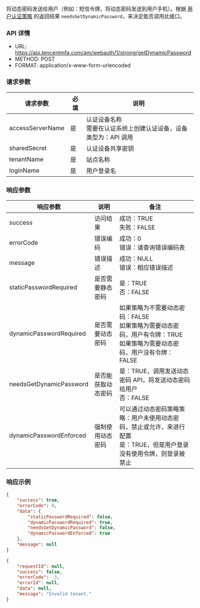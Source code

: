
将动态密码发送给用户（例如：短信令牌，将动态密码发送到用户手机）。根据 [用户认证策略](https://cloud.tencent.com/document/product/1326/71500) 的返回结果 `needsGetDynamicPassword`，来决定能否调用此接口。

### API 详情
- URL: https://api.tencentmfa.com/am/webauth/1/strong/getDynamicPassword
- METHOD: POST
- FORMAT: application/x-www-form-urlencoded

### 请求参数
| 请求参数 | 必填 | 说明 |
| ---- | ---- | ---- |
| accessServerName | 是 | 认证设备名称<br>需要在认证系统上创建认证设备，设备类型为：API 调用 |
| sharedSecret | 是 | 认证设备共享密钥 |
| tenantName | 是 | 站点名称 |
| loginName | 是 | 用户登录名 |

### 响应参数
| 响应参数 | 说明 | 备注 |
| ---- | ---- | ---- |
| success | 访问结果 | 成功：TRUE<br>失败：FALSE |
| errorCode | 错误编码 | 成功：0<br>错误：请查询错误编码表 |
| message | 错误描述 | 成功：NULL<br>错误：相应错误描述 |
| staticPasswordRequired  | 是否需要静态密码 | 是：TRUE<br>否：FALSE |
| dynamicPasswordRequired | 是否需要动态密码 | 如果策略为不需要动态密码：FALSE<br>如果策略为需要动态密码，用户有令牌：TRUE<br>如果策略为需要动态密码，用户没有令牌：FALSE |
| needsGetDynamicPassword | 是否能获取动态密码 | 是：TRUE，调用发送动态密码 API，将发送动态密码给用户<br>否：FALSE |
| dynamicPasswordEnforced | 强制使用动态密码 | 可以通过动态密码策略策略：用户未使用动态密码，禁止或允许，来进行配置<br>是：TRUE，但是用户登录没有使用令牌，则登录被禁止 |

### 响应示例
```json
{
    "success": true,
    "errorCode": 0,
    "data": {
        "staticPasswordRequired": false,
        "dynamicPasswordRequired": true,
        "needsGetDynamicPassword": false,
        "dynamicPasswordEnforced": true
    },
    "message": null
}
```
```json
{
	"requestId": null,
	"success": false,
	"errorCode": -3,
	"errorId": null,
	"data": null,
	"message": "Invalid tenant."
}
```
